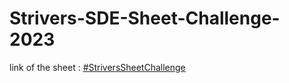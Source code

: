 # Strivers-SDE-Sheet-Challenge-2023

link of the sheet : <a href="https://takeuforward.org/interviews/strivers-sde-sheet-challenge-2023/">#StriversSheetChallenge</a>
